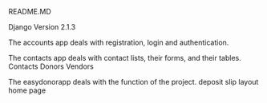 README.MD

Django Version 2.1.3


The accounts app deals with registration, login and authentication.



The contacts app deals with contact lists, their forms, and their tables.
    Contacts
    Donors
    Vendors



The easydonorapp deals with the function of the project.
    deposit slip
    layout
    home page

